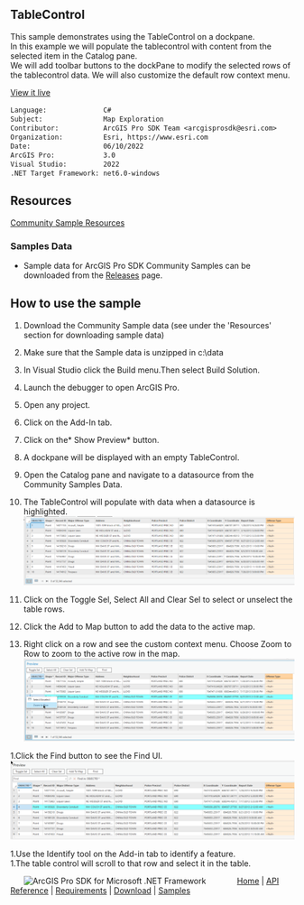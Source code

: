 ## TableControl

<!-- TODO: Write a brief abstract explaining this sample -->
This sample demonstrates using the TableControl on a dockpane.   
In this example we will populate the tablecontrol with content from the selected item in the Catalog pane.   
We will add toolbar buttons to the dockPane to modify the selected rows of the tablecontrol data. We will also customize the default row context menu.   
  


<a href="https://pro.arcgis.com/en/pro-app/sdk/" target="_blank">View it live</a>

<!-- TODO: Fill this section below with metadata about this sample-->
```
Language:              C#
Subject:               Map Exploration
Contributor:           ArcGIS Pro SDK Team <arcgisprosdk@esri.com>
Organization:          Esri, https://www.esri.com
Date:                  06/10/2022
ArcGIS Pro:            3.0
Visual Studio:         2022
.NET Target Framework: net6.0-windows
```

## Resources

[Community Sample Resources](https://github.com/Esri/arcgis-pro-sdk-community-samples#resources)

### Samples Data

* Sample data for ArcGIS Pro SDK Community Samples can be downloaded from the [Releases](https://github.com/Esri/arcgis-pro-sdk-community-samples/releases) page.  

## How to use the sample
<!-- TODO: Explain how this sample can be used. To use images in this section, create the image file in your sample project's screenshots folder. Use relative url to link to this image using this syntax: ![My sample Image](FacePage/SampleImage.png) -->
1. Download the Community Sample data (see under the 'Resources' section for downloading sample data)  
1. Make sure that the Sample data is unzipped in c:\data  
1. In Visual Studio click the Build menu.Then select Build Solution.  
1. Launch the debugger to open ArcGIS Pro.   
1. Open any project.  
1. Click on the Add-In tab.    
1. Click on the* Show Preview* button.     
1. A dockpane will be displayed with an empty TableControl.  
1. Open the Catalog pane and navigate to a datasource from the Community Samples Data.     
1. The TableControl will populate with data when a datasource is highlighted.  
![UI](screenshots/TableControl_1.png)   
  
1. Click on the Toggle Sel, Select All and Clear Sel to select or unselect the table rows.  
1. Click the Add to Map button to add the data to the active map.      
1. Right click on a row and see the custom context menu. Choose Zoom to Row to zoom to the active row in the map.   
![UI](screenshots/TableControl_ContextMenu.png)  
  
1.Click the Find button to see the Find UI.      
![UI](screenshots/TableControl_Find.png)    
  
1.Use the Identify tool on the Add-in tab to identify a feature.  
1.The table control will scroll to that row and select it in the table.  
  


<!-- End -->

&nbsp;&nbsp;&nbsp;&nbsp;&nbsp;&nbsp;<img src="https://esri.github.io/arcgis-pro-sdk/images/ArcGISPro.png"  alt="ArcGIS Pro SDK for Microsoft .NET Framework" height = "20" width = "20" align="top"  >
&nbsp;&nbsp;&nbsp;&nbsp;&nbsp;&nbsp;&nbsp;&nbsp;&nbsp;&nbsp;&nbsp;&nbsp;
[Home](https://github.com/Esri/arcgis-pro-sdk/wiki) | <a href="https://pro.arcgis.com/en/pro-app/latest/sdk/api-reference" target="_blank">API Reference</a> | [Requirements](https://github.com/Esri/arcgis-pro-sdk/wiki#requirements) | [Download](https://github.com/Esri/arcgis-pro-sdk/wiki#installing-arcgis-pro-sdk-for-net) | <a href="https://github.com/esri/arcgis-pro-sdk-community-samples" target="_blank">Samples</a>
